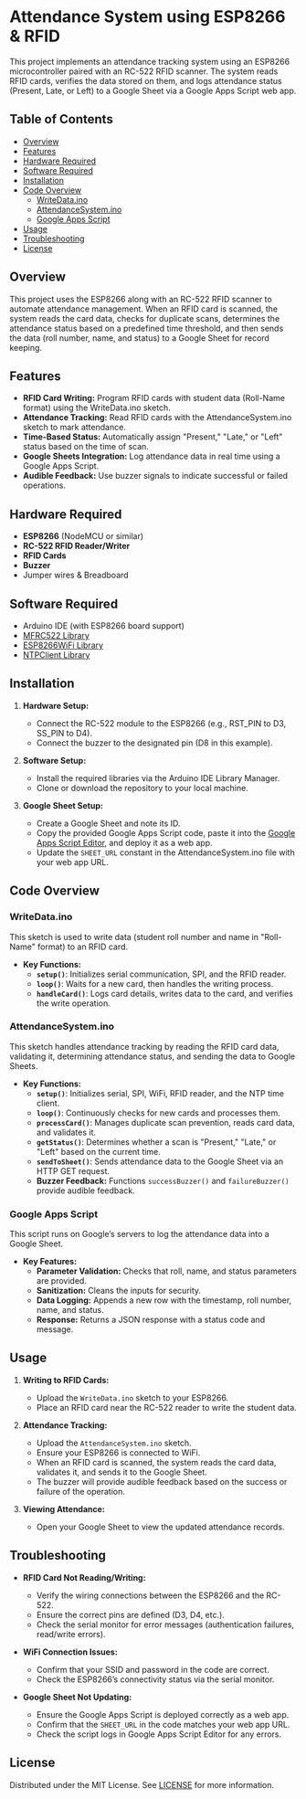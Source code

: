 # Attendance System using ESP8266 & RFID

This project implements an attendance tracking system using an ESP8266 microcontroller paired with an RC-522 RFID scanner. The system reads RFID cards, verifies the data stored on them, and logs attendance status (Present, Late, or Left) to a Google Sheet via a Google Apps Script web app.

## Table of Contents

- [Overview](#overview)
- [Features](#features)
- [Hardware Required](#hardware-required)
- [Software Required](#software-required)
- [Installation](#installation)
- [Code Overview](#code-overview)
  - [WriteData.ino](#writedataino)
  - [AttendanceSystem.ino](#attendancesystemino)
  - [Google Apps Script](#google-apps-script)
- [Usage](#usage)
- [Troubleshooting](#troubleshooting)
- [License](#license)

## Overview

This project uses the ESP8266 along with an RC-522 RFID scanner to automate attendance management. When an RFID card is scanned, the system reads the card data, checks for duplicate scans, determines the attendance status based on a predefined time threshold, and then sends the data (roll number, name, and status) to a Google Sheet for record keeping.

## Features

- **RFID Card Writing:** Program RFID cards with student data (Roll-Name format) using the WriteData.ino sketch.
- **Attendance Tracking:** Read RFID cards with the AttendanceSystem.ino sketch to mark attendance.
- **Time-Based Status:** Automatically assign "Present," "Late," or "Left" status based on the time of scan.
- **Google Sheets Integration:** Log attendance data in real time using a Google Apps Script.
- **Audible Feedback:** Use buzzer signals to indicate successful or failed operations.

## Hardware Required

- **ESP8266** (NodeMCU or similar)
- **RC-522 RFID Reader/Writer**
- **RFID Cards**
- **Buzzer**
- Jumper wires & Breadboard

## Software Required

- Arduino IDE (with ESP8266 board support)
- [MFRC522 Library](https://github.com/miguelbalboa/rfid)
- [ESP8266WiFi Library](https://github.com/esp8266/Arduino)
- [NTPClient Library](https://github.com/arduino-libraries/NTPClient)

## Installation

1. **Hardware Setup:**
   - Connect the RC-522 module to the ESP8266 (e.g., RST_PIN to D3, SS_PIN to D4).
   - Connect the buzzer to the designated pin (D8 in this example).

2. **Software Setup:**
   - Install the required libraries via the Arduino IDE Library Manager.
   - Clone or download the repository to your local machine.

3. **Google Sheet Setup:**
   - Create a Google Sheet and note its ID.
   - Copy the provided Google Apps Script code, paste it into the [Google Apps Script Editor](https://script.google.com), and deploy it as a web app.
   - Update the `SHEET_URL` constant in the AttendanceSystem.ino file with your web app URL.

## Code Overview

### WriteData.ino

This sketch is used to write data (student roll number and name in "Roll-Name" format) to an RFID card.

- **Key Functions:**
  - **`setup()`**: Initializes serial communication, SPI, and the RFID reader.
  - **`loop()`**: Waits for a new card, then handles the writing process.
  - **`handleCard()`**: Logs card details, writes data to the card, and verifies the write operation.

### AttendanceSystem.ino

This sketch handles attendance tracking by reading the RFID card data, validating it, determining attendance status, and sending the data to Google Sheets.

- **Key Functions:**
  - **`setup()`**: Initializes serial, SPI, WiFi, RFID reader, and the NTP time client.
  - **`loop()`**: Continuously checks for new cards and processes them.
  - **`processCard()`**: Manages duplicate scan prevention, reads card data, and validates it.
  - **`getStatus()`**: Determines whether a scan is "Present," "Late," or "Left" based on the current time.
  - **`sendToSheet()`**: Sends attendance data to the Google Sheet via an HTTP GET request.
  - **Buzzer Feedback:** Functions `successBuzzer()` and `failureBuzzer()` provide audible feedback.

### Google Apps Script

This script runs on Google’s servers to log the attendance data into a Google Sheet.

- **Key Features:**
  - **Parameter Validation:** Checks that roll, name, and status parameters are provided.
  - **Sanitization:** Cleans the inputs for security.
  - **Data Logging:** Appends a new row with the timestamp, roll number, name, and status.
  - **Response:** Returns a JSON response with a status code and message.

## Usage

1. **Writing to RFID Cards:**
   - Upload the `WriteData.ino` sketch to your ESP8266.
   - Place an RFID card near the RC-522 reader to write the student data.

2. **Attendance Tracking:**
   - Upload the `AttendanceSystem.ino` sketch.
   - Ensure your ESP8266 is connected to WiFi.
   - When an RFID card is scanned, the system reads the card data, validates it, and sends it to the Google Sheet.
   - The buzzer will provide audible feedback based on the success or failure of the operation.

3. **Viewing Attendance:**
   - Open your Google Sheet to view the updated attendance records.

## Troubleshooting

- **RFID Card Not Reading/Writing:**
  - Verify the wiring connections between the ESP8266 and the RC-522.
  - Ensure the correct pins are defined (D3, D4, etc.).
  - Check the serial monitor for error messages (authentication failures, read/write errors).

- **WiFi Connection Issues:**
  - Confirm that your SSID and password in the code are correct.
  - Check the ESP8266’s connectivity status via the serial monitor.

- **Google Sheet Not Updating:**
  - Ensure the Google Apps Script is deployed correctly as a web app.
  - Confirm that the `SHEET_URL` in the code matches your web app URL.
  - Check the script logs in Google Apps Script Editor for any errors.

## License

Distributed under the MIT License. See [LICENSE](LICENSE) for more information.
